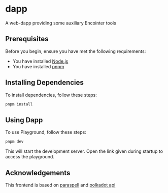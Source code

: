 # dapp
A web-dapp providing some auxiliary Encointer tools

## Prerequisites

Before you begin, ensure you have met the following requirements:

- You have installed [Node.js](https://nodejs.org/en/download/)
- You have installed [pnpm](https://pnpm.io/installation)

## Installing Dependencies

To install dependencies, follow these steps:

```bash
pnpm install
```

## Using Dapp

To use Playground, follow these steps:

```bash
pnpm dev
```

This will start the development server. Open the link given during startup to access the playground.

## Acknowledgements

This frontend is based on [paraspell](https://paraspell.github.io/docs/) and [polkadot api](https://polkadot.js.org/docs/api/)
